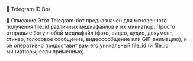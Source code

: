 🤖 Telegram ID Bot

📖 Описание
Этот Telegram-бот предназначен для мгновенного получения file_id различных медиафайлов и их миниатюр. Просто отправьте боту любой медиафайл (фото, видео, аудио, документ, стикер, голосовое сообщение, видеосообщение или GIF-анимацию), и он оперативно предоставит вам его уникальный file_id (и file_id миниатюры, если применимо).
